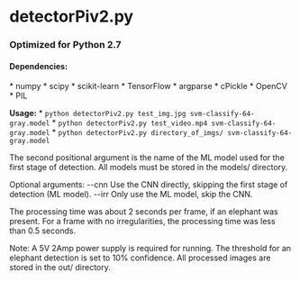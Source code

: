 <h1>detectorPiv2.py</h1>

<h3>Optimized for Python 2.7</h3>

<h4>Dependencies:</h4>
* numpy
* scipy
* scikit-learn
* TensorFlow
* argparse
* cPickle
* OpenCV
* PIL

**Usage:**
	* `python detectorPiv2.py test_img.jpg svm-classify-64-gray.model`
	* `python detectorPiv2.py test_video.mp4 svm-classify-64-gray.model`
	* `python detectorPiv2.py directory_of_imgs/ svm-classify-64-gray.model`
	
The second positional argument is the name of the ML model used for the first stage of detection. All models must be stored in the models/ directory.

Optional arguments:
	--cnn      Use the CNN directly, skipping the first stage of detection (ML model).
	--irr         Only use the ML model, skip the CNN.




The processing time was about 2 seconds per frame, if an elephant was present.
For a frame with no irregularities, the processing time was less than 0.5 seconds.

Note:
	A 5V 2Amp power supply is required for running.
	The threshold for an elephant detection is set to 10% confidence.
	All processed images are stored in the out/ directory.
